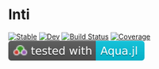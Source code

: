# Inti

[![Stable](https://img.shields.io/badge/docs-stable-blue.svg)](https://maltezfaria.github.io/Inti.jl/stable/)
[![Dev](https://img.shields.io/badge/docs-dev-blue.svg)](https://maltezfaria.github.io/Inti.jl/dev/)
[![Build Status](https://github.com/maltezfaria/Inti.jl/actions/workflows/CI.yml/badge.svg?branch=main)](https://github.com/maltezfaria/Inti.jl/actions/workflows/CI.yml?query=branch%3Amain)
[![Coverage](https://codecov.io/gh/maltezfaria/Inti.jl/branch/main/graph/badge.svg)](https://codecov.io/gh/maltezfaria/Inti.jl)
[![Aqua](https://raw.githubusercontent.com/JuliaTesting/Aqua.jl/master/badge.svg)](https://github.com/JuliaTesting/Aqua.jl)

